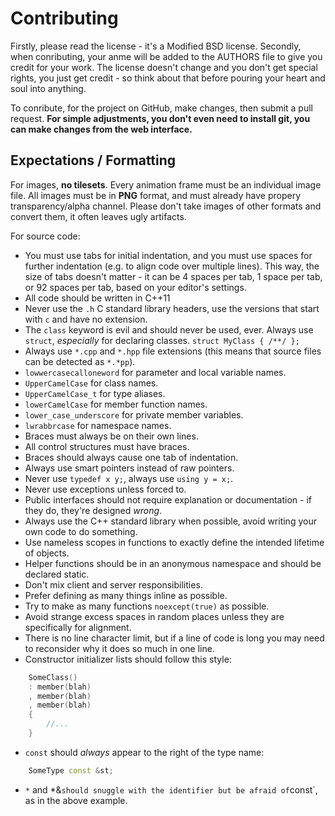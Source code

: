 Contributing
============
Firstly, please read the license - it's a Modified BSD license. Secondly, when conributing, your anme will be added to the AUTHORS file to give you credit for your work. The license doesn't change and you don't get special rights, you just get credit - so think about that before pouring your heart and soul into anything.

To conribute, for the project on GitHub, make changes, then submit a pull request. **For simple adjustments, you don't even need to install git, you can make changes from the web interface.**

## Expectations / Formatting
For images, **no tilesets**. Every animation frame must be an individual image file. All images must be in **PNG** format, and must already have propery transparency/alpha channel. Please don't take images of other formats and convert them, it often leaves ugly artifacts.

For source code:
* You must use tabs for initial indentation, and you must use spaces for further indentation (e.g. to align code over multiple lines). This way, the size of tabs doesn't matter - it can be 4 spaces per tab, 1 space per tab, or 92 spaces per tab, based on your editor's settings.
* All code should be written in C++11
* Never use the `.h` C standard library headers, use the versions that start with `c` and have no extension.
* The `class` keyword is evil and should never be used, ever. Always use `struct`, _especially_ for declaring classes. `struct MyClass { /**/ };`
* Always use `*.cpp` and `*.hpp` file extensions (this means that source files can be detected as `*.*pp`).
* `lowwercasecalloneword` for parameter and local variable names.
* `UpperCamelCase` for class names.
* `UpperCamelCase_t` for type aliases.
* `lowerCamelCase` for member function names.
* `lower_case_underscore` for private member variables.
* `lwrabbrcase` for namespace names.
* Braces must always be on their own lines.
* All control structures must have braces.
* Braces should always cause one tab of indentation.
* Always use smart pointers instead of raw pointers.
* Never use `typedef x y;`, always use `using y = x;`.
* Never use exceptions unless forced to.
* Public interfaces should not require explanation or documentation - if they do, they're designed _wrong_.
* Always use the C++ standard library when possible, avoid writing your own code to do something.
* Use nameless scopes in functions to exactly define the intended lifetime of objects.
* Helper functions should be in an anonymous namespace and should be declared static.
* Don't mix client and server responsibilities.
* Prefer defining as many things inline as possible.
* Try to make as many functions `noexcept(true)` as possible.
* Avoid strange excess spaces in random places unless they are specifically for alignment.
* There is no line character limit, but if a line of code is long you may need to reconsider why it does so much in one line.
* Constructor initializer lists should follow this style:
```cpp
	SomeClass()
	: member(blah)
	, member(blah)
	, member(blah)
	{
		//...
	}
```
* `const` should _always_ appear to the right of the type name:
```cpp
	SomeType const &st;
```
* `*` and *&` should snuggle with the identifier but be afraid of `const`, as in the above example.
